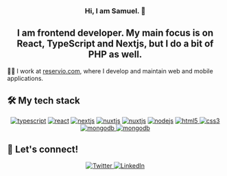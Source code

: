 <h3 align="center">
Hi, I am Samuel. 👋
</h3>

<h2 align="center">
I am frontend developer. My main focus is on React, TypeScript and Nextjs, but I do a bit of PHP as well.
</h2>

👨‍💻 I work at [reservio.com](https://www.reservio.com/), where I develop and maintain web and mobile applications.

## 🛠 My tech stack

<p align="center">
<a href="https://www.typescriptlang.org/" target="_blank">
    <img
      src="https://img.shields.io/badge/TypeScript-007ACC?style=for-the-badge&logo=typescript&logoColor=white"
      alt="typescript"
  /></a>
  <a href="https://reactjs.org/" target="_blank">
    <img
      src="https://img.shields.io/badge/React-20232A?style=for-the-badge&logo=react&logoColor=61DAFB"
      alt="react"
  /></a>
  <a href="https://nextjs.org/" target="_blank">
    <img
      src="https://img.shields.io/badge/Next.js-000?style=for-the-badge&logo=next.js&logoColor=white"
      alt="nextjs"
  /></a>
<a href="https://vuejs.org/" target="_blank">
    <img
      src="https://img.shields.io/badge/Vue.js-4FC08D?style=for-the-badge&logo=vue.js&logoColor=white"
      alt="nuxtjs"
  /></a>
<a href="https://nuxtjs.org/" target="_blank">
    <img
      src="https://img.shields.io/badge/Nuxt.js-00DC82?style=for-the-badge&logo=nuxt.js&logoColor=white"
      alt="nuxtjs"
  /></a>
  <a href="https://nodejs.org/en/" target="_blank">
    <img
      src="https://img.shields.io/badge/Node.js-43853D?style=for-the-badge&logo=node.js&logoColor=white"
      alt="nodejs"
  /></a>
  <a href="https://www.w3.org/html/" target="_blank">
    <img
      src="https://img.shields.io/badge/HTML5-E34F26?style=for-the-badge&logo=html5&logoColor=white"
      alt="html5"
    />
  </a>
  <a href="https://www.w3schools.com/css/" target="_blank">
    <img
      src="https://img.shields.io/badge/CSS3-1572B6?style=for-the-badge&logo=css3&logoColor=white"
      alt="css3"
    />
  </a>
  <a href="https://www.mongodb.com/" target="_blank">
    <img
      src="https://img.shields.io/badge/MongoDB-4EA94B?style=for-the-badge&logo=mongodb&logoColor=white"
      alt="mongodb"
    />
  </a>
  <a href="https://www.php.net//" target="_blank">
    <img
      src="https://img.shields.io/badge/php-787CB5?style=for-the-badge&logo=php&logoColor=white"
      alt="mongodb"
    />
  </a>
</p>

## 📩 Let's connect!

<p align="center">
  <a href="https://twitter.com/samuel_dusek" target="_blank">
    <img
      src="https://img.shields.io/badge/Twitter-1DA1F2?style=for-the-badge&logo=twitter&logoColor=white"
      alt="Twitter"
    />
  </a>
  <a href="https://www.linkedin.com/in/samueldusek/" target="_blank">
    <img
      src="https://img.shields.io/badge/Linkedin-0077B5?style=for-the-badge&logo=linkedin&logoColor=white"
      alt="LinkedIn"
    />
  </a>
</p>

